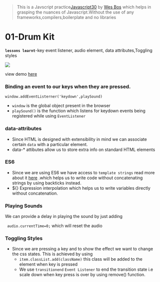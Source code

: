 >This is a Javscript practice[Javascript30](https://javascript30.com/) by [Wes Bos](https://github.com/wesbos) which helps in  grasping the nuances of Javascript.Without the use of any frameworks,compilers,boilerplate and no libraries

# 01-Drum Kit
**`lessons learnt`**-key event listener, audio element, data attributes,Toggling styles

![](http://i.imgur.com/b9r5sEL.jpg)

view demo [here]()

### Binding an event to our keys when they are pressed.

`window.addEventListerner('keydown',playSound)`

- `window` is the global object present in the browser
- `playSound()` is the function which listens for keydown events being registered while using `EventListener`

### data-attributes
- Since HTML is designed with extensibility in mind we can associate certain `data` with a particular element.
- data-* attibutes allow us to store extra info on standard HTML elements

### ES6 
- Since we are using ES6 we have access to `template strings` read more about it [here](https://developer.mozilla.org/en-US/docs/Web/JavaScript/Reference/Template_literals) .which helps us to write code without concatenating strings by using backticks instead.
- ${} Expression interpolation which helps us to write variables directly without concatenation.

### Playing Sounds

We can provide a delay in playing the sound by just adding

` audio.currentTime=0;` which will reset the audio 

### Toggling Styles

- Since we are pressing a key and to show the effect we want to change the css states. This is achieved by using
    - `item.classList.add(className)` this class will be added to the element when key is pressed
    - We use `transitionend` `Event Listener` to end the transition state i.e scale down when key press is over by using remove() function.